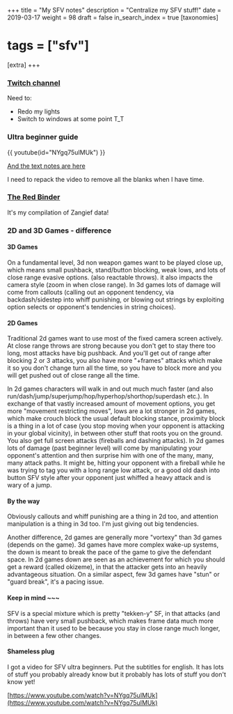 +++
title = "My SFV notes"
description = "Centralize my SFV stuff!"
date = 2019-03-17
weight = 98
draft = false
in_search_index = true
[taxonomies]
# tags = ["sfv"]
[extra]
+++

### [Twitch channel](https://www.twitch.tv/lucyjojo)

Need to:
- Redo my lights
- Switch to windows at some point T_T

### Ultra beginner guide

{{ youtube(id="NYgq75uIMUk") }}

[And the text notes are here](https://docs.google.com/document/d/1BMXvcioX0iI8Ec8DyVX2xy6i8_wlnShpv1THkJDcMgU/edit#)

I need to repack the video to remove all the blanks when I have time.

### [The Red Binder](https://docs.google.com/document/d/1In7xSy_Gm_yr8HkQdpDs_I3F0NZPZZYHc2Mv8w_OyCU/edit#)

It's my compilation of Zangief data!

### 2D and 3D Games - difference

#### 3D Games

On a fundamental level, 3d non weapon games want to be played close up, which means small pushback, stand/button blocking, weak lows, and lots of close range evasive options. (also reactable throws). it also impacts the camera style (zoom in when close range). In 3d games lots of damage will come from callouts (calling out an opponent tendency, via backdash/sidestep into whiff punishing, or blowing out strings by exploiting option selects or opponent's tendencies in string choices).

#### 2D Games

Traditional 2d games want to use most of the fixed camera screen actively. At close range throws are strong because you don't get to stay there too long, most attacks have big pushback. And you'll get out of range after blocking 2 or 3 attacks, you also have more "+frames" attacks which make it so you don't change turn all the time, so you have to block more and you will get pushed out of close range all the time.

In 2d games characters will walk in and out much much faster (and also run/dash/jump/superjump/hop/hyperhop/shorthop/superdash etc.). In exchange of that vastly increased amount of movement options, you get more "movement restricting moves", lows are a lot stronger in 2d games, which make crouch block the usual default blocking stance, proximity block is a thing in a lot of case (you stop moving when your opponent is attacking in your global vicinity), in between other stuff that roots you on the ground. You also get full screen attacks (fireballs and dashing attacks). In 2d games lots of damage (past beginner level) will come by manipulating your opponent's attention and then surprise him with one of the many, many, many attack paths. It might be, hitting your opponent with a fireball while he was trying to tag you with a long range low attack, or a good old dash into button SFV style after your opponent just whiffed a heavy attack and is wary of a jump.

#### By the way

Obviously callouts and whiff punishing are a thing in 2d too, and attention manipulation is a thing in 3d too. I'm just giving out big tendencies.

Another difference, 2d games are generally more "vortexy" than 3d games (depends on the game). 3d games have more complex wake-up systems, the down is meant to break the pace of the game to give the defendant space. In 2d games down are seen as an achievement for which you should get a reward (called okizeme), in that the attacker gets into an heavily advantageous situation. On a similar aspect, few 3d games have "stun" or "guard break", it's a pacing issue.

#### Keep in mind ~~~

SFV is a special mixture which is pretty "tekken-y" SF, in that attacks (and throws) have very small pushback, which makes frame data much more important than it used to be because you stay in close range much longer, in between a few other changes.

#### Shameless plug

I got a video for SFV ultra beginners. Put the subtitles for english. It has lots of stuff you probably already know but it probably has lots of stuff you don't know yet!

[https://www.youtube.com/watch?v=NYgq75uIMUk](https://www.youtube.com/watch?v=NYgq75uIMUk)
